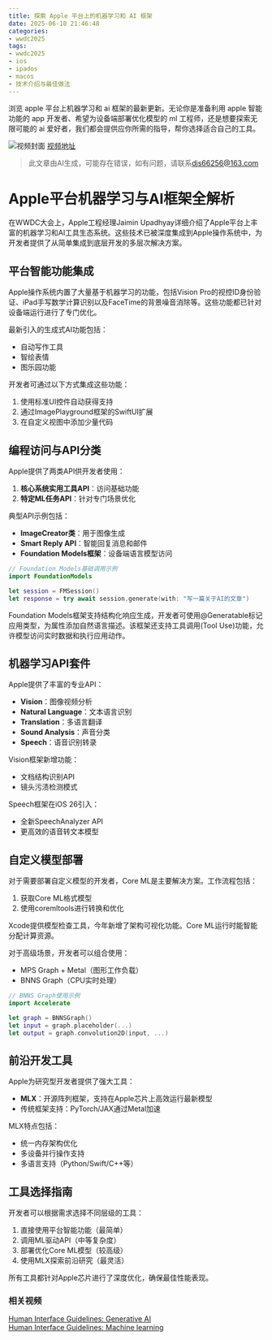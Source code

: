 ```yaml
---
title: 探索 Apple 平台上的机器学习和 AI 框架
date: 2025-06-10 21:46:48
categories:
- wwdc2025
tags:
- wwdc2025
- ios
- ipados
- macos
- 技术介绍与最佳做法
---
```

浏览 apple 平台上机器学习和 ai 框架的最新更新。无论你是准备利用 apple 智能功能的 app 开发者、希望为设备端部署优化模型的 ml 工程师，还是想要探索无限可能的 ai 爱好者，我们都会提供应你所需的指导，帮你选择适合自己的工具。
<!--more-->

![视频封面](https://devimages-cdn.apple.com/wwdc-services/images/3055294D-836B-4513-B7B0-0BC5666246B0/10048/10048_wide_250x141_2x.jpg)
[视频地址](https://developer.apple.com/cn/videos/play/wwdc2025/360/)
> 此文章由AI生成，可能存在错误，如有问题，请联系[djs66256@163.com](djs66256@163.com)

# Apple平台机器学习与AI框架全解析

在WWDC大会上，Apple工程经理Jaimin Upadhyay详细介绍了Apple平台上丰富的机器学习和AI工具生态系统。这些技术已被深度集成到Apple操作系统中，为开发者提供了从简单集成到底层开发的多层次解决方案。

## 平台智能功能集成

Apple操作系统内置了大量基于机器学习的功能，包括Vision Pro的视控ID身份验证、iPad手写数学计算识别以及FaceTime的背景噪音消除等。这些功能都已针对设备端运行进行了专门优化。

最新引入的生成式AI功能包括：
- 自动写作工具
- 智绘表情
- 图乐园功能

开发者可通过以下方式集成这些功能：
1. 使用标准UI控件自动获得支持
2. 通过ImagePlayground框架的SwiftUI扩展
3. 在自定义视图中添加少量代码

## 编程访问与API分类

Apple提供了两类API供开发者使用：
1. **核心系统实用工具API**：访问基础功能
2. **特定ML任务API**：针对专门场景优化

典型API示例包括：
- **ImageCreator类**：用于图像生成
- **Smart Reply API**：智能回复消息和邮件
- **Foundation Models框架**：设备端语言模型访问

```swift
// Foundation Models基础调用示例
import FoundationModels

let session = FMSession()
let response = try await session.generate(with: "写一篇关于AI的文章")
```

Foundation Models框架支持结构化响应生成，开发者可使用@Generatable标记应用类型，为属性添加自然语言描述。该框架还支持工具调用(Tool Use)功能，允许模型访问实时数据和执行应用动作。

## 机器学习API套件

Apple提供了丰富的专业API：
- **Vision**：图像视频分析
- **Natural Language**：文本语言识别
- **Translation**：多语言翻译
- **Sound Analysis**：声音分类
- **Speech**：语音识别转录

Vision框架新增功能：
- 文档结构识别API
- 镜头污渍检测模式

Speech框架在iOS 26引入：
- 全新SpeechAnalyzer API
- 更高效的语音转文本模型

## 自定义模型部署

对于需要部署自定义模型的开发者，Core ML是主要解决方案。工作流程包括：
1. 获取Core ML格式模型
2. 使用coremltools进行转换和优化

Xcode提供模型检查工具，今年新增了架构可视化功能。Core ML运行时能智能分配计算资源。

对于高级场景，开发者可以组合使用：
- MPS Graph + Metal（图形工作负载）
- BNNS Graph（CPU实时处理）

```swift
// BNNS Graph使用示例
import Accelerate

let graph = BNNSGraph()
let input = graph.placeholder(...)
let output = graph.convolution2D(input, ...)
```

## 前沿开发工具

Apple为研究型开发者提供了强大工具：
- **MLX**：开源阵列框架，支持在Apple芯片上高效运行最新模型
- 传统框架支持：PyTorch/JAX通过Metal加速

MLX特点包括：
- 统一内存架构优化
- 多设备并行操作支持
- 多语言支持（Python/Swift/C++等）

## 工具选择指南

开发者可以根据需求选择不同层级的工具：
1. 直接使用平台智能功能（最简单）
2. 调用ML驱动API（中等复杂度）
3. 部署优化Core ML模型（较高级）
4. 使用MLX探索前沿研究（最灵活）

所有工具都针对Apple芯片进行了深度优化，确保最佳性能表现。

### 相关视频

[Human Interface Guidelines: Generative AI](https://developer.apple.com/design/human-interface-guidelines/generative-ai)  
[Human Interface Guidelines: Machine learning](https://developer.apple.com/design/human-interface-guidelines/machine-learning)
